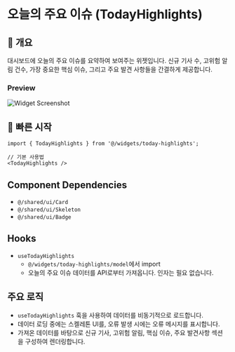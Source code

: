 # 오늘의 주요 이슈 (TodayHighlights)

## 📖 개요
대시보드에 오늘의 주요 이슈를 요약하여 보여주는 위젯입니다. 신규 기사 수, 고위험 알림 건수, 가장 중요한 핵심 이슈, 그리고 주요 발견 사항들을 간결하게 제공합니다.

### Preview
![Widget Screenshot](./docs/screenshot.png)

## 🚀 빠른 시작

```tsx
import { TodayHighlights } from '@/widgets/today-highlights';

// 기본 사용법
<TodayHighlights />
```

## Component Dependencies
- `@/shared/ui/Card`
- `@/shared/ui/Skeleton`
- `@/shared/ui/Badge`

## Hooks
- `useTodayHighlights`
  - `@/widgets/today-highlights/model`에서 import
  - 오늘의 주요 이슈 데이터를 API로부터 가져옵니다. 인자는 필요 없습니다.

## 주요 로직
- `useTodayHighlights` 훅을 사용하여 데이터를 비동기적으로 로드합니다.
- 데이터 로딩 중에는 스켈레톤 UI를, 오류 발생 시에는 오류 메시지를 표시합니다.
- 가져온 데이터를 바탕으로 신규 기사, 고위험 알림, 핵심 이슈, 주요 발견사항 섹션을 구성하여 렌더링합니다. 